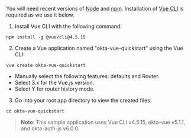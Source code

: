 You will need recent versions of [Node](https://nodejs.org/en/) and  [npm](https://www.npmjs.com/). Installation of [Vue CLI](https://cli.vuejs.org/) is required as we use it below.

1. Install Vue CLI with the following command:

```shell
npm install -g @vue/cli@4.5.15
```

2. Create a Vue application named "okta-vue-quickstart" using the Vue CLI:

```shell
vue create okta-vue-quickstart
```

* Manually select the following features: defaults and Router.
* Select 3.x for the Vue.js version.
* Select Y for router history mode.

3. Go into your root app directory to view the created files:

```shell
cd okta-vue-quickstart
```

> **Note**: This sample application uses Vue CLI v4.5.15, okta-vue v5.1.1, and okta-auth-js v6.0.0.